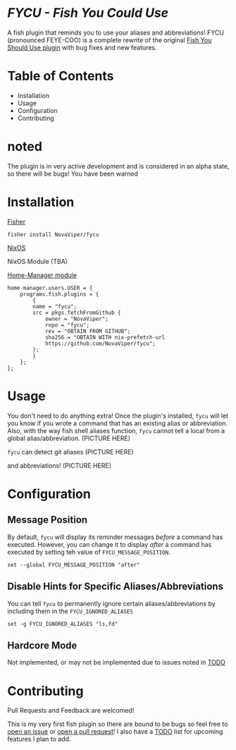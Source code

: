 # _FYCU - Fish You Could Use_

A fish plugin that reminds you to use your aliases and abbreviations!
FYCU (pronounced FEYE-COO) is a complete rewrite of the original [Fish You Should Use plugin](https://github.com/paysonwallach/fish-you-should-use) with bug fixes and new features.

# Table of Contents

- Installation
- Usage
- Configuration
- Contributing

# noted

The plugin is in very active development and is considered in an alpha state, so
there will be bugs! You have been warned

# Installation

[Fisher](https://github.com/jorgebucaran/fisher)

```
fisher install NovaViper/fycu
```

[NixOS](https://nixos.org)

NixOS Module
(TBA)

[Home-Manager module](https://nix-community.github.io/home-manager)

```
home-manager.users.USER = {
    programs.fish.plugins = {
        {
        name = "fycu";
        src = pkgs.fetchFromGithub {
            owner = "NovaViper";
            repo = "fycu";
            rev = "OBTAIN FROM GITHUB";
            sha256 = "OBTAIN WITH nix-prefetch-url
            https://github.com/NovaViper/fycu";
        };
        }
    };
};
```

# Usage

You don't need to do anything extra! Once the plugin's installed, `fycu` will
let you know if you wrote a command that has an existing alias or abbreviation.
Also, with the way fish shell aliases function, `fycu` cannot tell a local from
a global alias/abbreviation.
(PICTURE HERE)

`fycu` can detect git aliases
(PICTURE HERE)

and abbreviations!
(PICTURE HERE)

# Configuration

## Message Position

By default, `fycu` will display its reminder messages _before_ a command has
executed. However, you can change it to display _after_ a command has executed
by setting teh value of `FYCU_MESSAGE_POSITION`.

```
set --global FYCU_MESSAGE_POSITION "after"
```

## Disable Hints for Specific Aliases/Abbreviations

You can tell `fycu` to permanently ignore certain aliases/abbreviations by
including them in the `FYCU_IGNORED_ALIASES`

```
set -g FYCU_IGNORED_ALIASES "ls,fd"
```

## Hardcore Mode

Not implemented, or may not be implemented due to issues noted in
[TODO](TODO.md)

# Contributing

Pull Requests and Feedback are welcomed!

This is my very first fish plugin so there are bound to be bugs so feel free to
[open an issue](https://github.com/NovaViper/fycu/issues/new) or [open a pull
request](https://github.com/NovaViper/fycu/compare)! I also have a
[TODO](TODO.md) list for upcoming features I plan to add.
